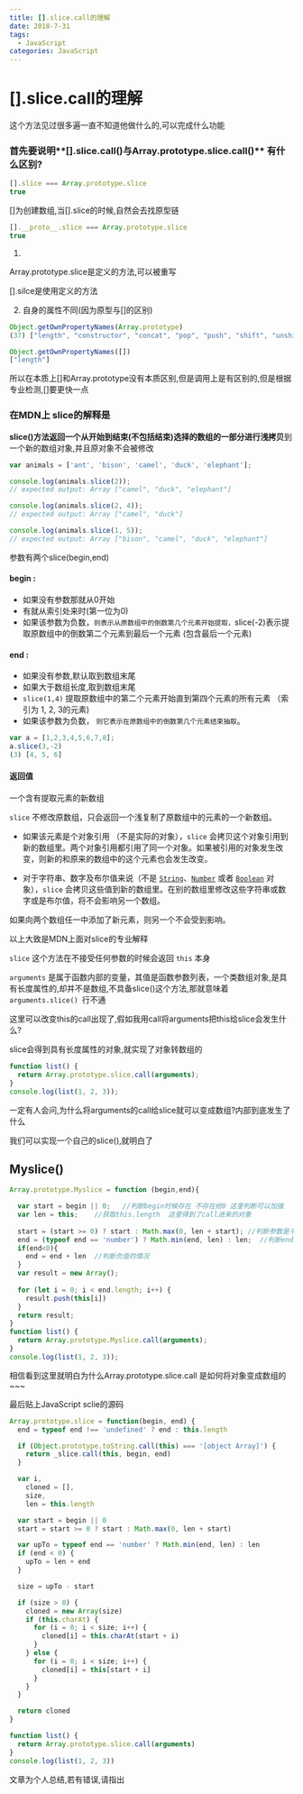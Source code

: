 ```yaml
---
title: [].slice.call的理解
date: 2018-7-31
tags: 
  - JavaScript
categories: JavaScript
---
```




# [].slice.call的理解

这个方法见过很多遍一直不知道他做什么的,可以完成什么功能

### 首先要说明**[].slice.call()**与**Array.prototype.slice.call()** 有什么区别?

```javascript
[].slice === Array.prototype.slice
true
```

[]为创建数组,当[].slice的时候,自然会去找原型链

```javascript
[].__proto__.slice === Array.prototype.slice
true
```

1.  

   Array.prototype.slice是定义的方法,可以被重写

   [].silce是使用定义的方法

2. 自身的属性不同(因为原型与[]的区别)

```JavaScript
Object.getOwnPropertyNames(Array.prototype)
(37) ["length", "constructor", "concat", "pop", "push", "shift", "unshift", "slice", "splice", "includes", "indexOf", "keys", "entries", "forEach", "filter", "map", "every", "some", "reduce", "reduceRight", "toString", "toLocaleString", "join", "reverse", "sort", "lastIndexOf", "copyWithin", "find", "findIndex", "fill", "remove", "removeFirstIf", "removeIf", "repeat", "last", "lastDef", "clone"]

Object.getOwnPropertyNames([])
["length"]
```

所以在本质上[]和Array.prototype没有本质区别,但是调用上是有区别的,但是根据专业检测,[]要更快一点







### 在MDN上 slice的解释是

**slice()**方法返回一个从开始到结束(**不包括结束**)选择的数组的一部分进行**浅拷贝**到一个新的数组对象,并且原对象不会被修改

```JavaScript
var animals = ['ant', 'bison', 'camel', 'duck', 'elephant'];

console.log(animals.slice(2));
// expected output: Array ["camel", "duck", "elephant"]

console.log(animals.slice(2, 4));
// expected output: Array ["camel", "duck"]

console.log(animals.slice(1, 5));
// expected output: Array ["bison", "camel", "duck", "elephant"]
```

参数有两个slice(begin,end)

#### begin : 

- 如果没有参数那就从0开始
- 有就从索引处来时(第一位为0)
- 如果该参数为负数，`则表示从原数组中的倒数第几个元素开始提取，`slice(-2)表示提取原数组中的倒数第二个元素到最后一个元素 (包含最后一个元素)

#### end : 

- 如果没有参数,默认取到数组末尾
- 如果大于数组长度,取到数组末尾
- `slice(1,4)` 提取原数组中的第二个元素开始直到第四个元素的所有元素 （索引为 1, 2, 3的元素)
- 如果该参数为负数， `则它表示在原数组中的倒数第几个元素结束抽取`。 

```JavaScript
var a = [1,2,3,4,5,6,7,8];
a.slice(3,-2)
(3) [4, 5, 6]
```

#### 返回值

一个含有提取元素的新数组 

`slice` 不修改原数组，只会返回一个浅复制了原数组中的元素的一个新数组。 

- 如果该元素是个对象引用 （不是实际的对象），`slice` 会拷贝这个对象引用到新的数组里。两个对象引用都引用了同一个对象。如果被引用的对象发生改变，则新的和原来的数组中的这个元素也会发生改变。

- 对于字符串、数字及布尔值来说（不是 [`String`](https://developer.mozilla.org/zh-CN/docs/Web/JavaScript/Reference/Global_Objects/String)、[`Number`](https://developer.mozilla.org/zh-CN/docs/Web/JavaScript/Reference/Global_Objects/Number) 或者 [`Boolean`](https://developer.mozilla.org/zh-CN/docs/Web/JavaScript/Reference/Boolean) 对象），`slice` 会拷贝这些值到新的数组里。在别的数组里修改这些字符串或数字或是布尔值，将不会影响另一个数组。

如果向两个数组任一中添加了新元素，则另一个不会受到影响。 

以上大致是MDN上面对slice的专业解释



`slice` 这个方法在不接受任何参数的时候会返回 `this` 本身

`arguments` 是属于函数内部的变量，其值是函数参数列表，一个类数组对象,是具有长度属性的,却并不是数组,不具备slice()这个方法,那就意味着 `arguments.slice() `行不通

这里可以改变this的call出现了,假如我用call将arguments把this给slice会发生什么?

slice会得到具有长度属性的对象,就实现了对象转数组的

````JavaScript
function list() {
  return Array.prototype.slice.call(arguments);
}
console.log(list(1, 2, 3));
````

一定有人会问,为什么将arguments的call给slice就可以变成数组?内部到底发生了什么

我们可以实现一个自己的slice(),就明白了

## Myslice()

```JavaScript
Array.prototype.Myslice = function (begin,end){

  var start = begin || 0;   //判断begin时候存在 不存在给0 这里判断可以加强
  var len = this;    //获取this.length  这里得到了call进来的对象
  
  start = (start >= 0) ? start : Math.max(0, len + start); //判断参数是不是是不是大于1,负数情况下的begin取值
  end = (typeof end == 'number') ? Math.min(end, len) : len;  //判断end是不是大于this.length的长度
  if(end<0){
    end = end + len  //判断负值的情况
  }
  var result = new Array();
  
  for (let i = 0; i < end.length; i++) {
    result.push(this[i])
  }
  return result;
}
function list() {
  return Array.prototype.Myslice.call(arguments);
}
console.log(list(1, 2, 3));
```

相信看到这里就明白为什么Array.prototype.slice.call 是如何将对象变成数组的~~~

最后贴上JavaScript sclie的源码

```JavaScript
Array.prototype.slice = function(begin, end) {
  end = typeof end !== 'undefined' ? end : this.length

  if (Object.prototype.toString.call(this) === '[object Array]') {
    return _slice.call(this, begin, end)
  }

  var i,
    cloned = [],
    size,
    len = this.length

  var start = begin || 0
  start = start >= 0 ? start : Math.max(0, len + start)

  var upTo = typeof end == 'number' ? Math.min(end, len) : len
  if (end < 0) {
    upTo = len + end
  }

  size = upTo - start

  if (size > 0) {
    cloned = new Array(size)
    if (this.charAt) {
      for (i = 0; i < size; i++) {
        cloned[i] = this.charAt(start + i)
      }
    } else {
      for (i = 0; i < size; i++) {
        cloned[i] = this[start + i]
      }
    }
  }

  return cloned
}

function list() {
  return Array.prototype.slice.call(arguments)
}
console.log(list(1, 2, 3))
```



文章为个人总结,若有错误,请指出








